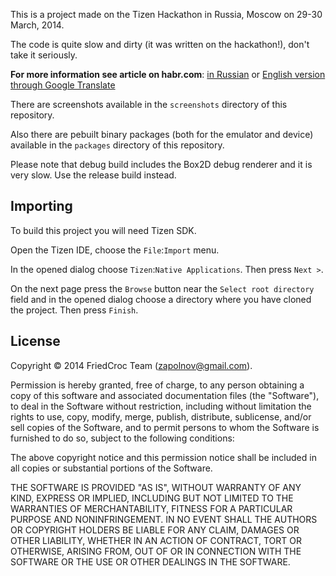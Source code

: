 
This is a project made on the Tizen Hackathon in Russia, Moscow on
29-30 March, 2014.

The code is quite slow and dirty (it was written on the hackathon!),
don't take it seriously.

**For more information see article on habr.com**:
[in Russian](https://habr.com/post/217909) or
[English version through Google Translate](https://translate.google.com/translate?hl=en&sl=ru&tl=en&u=https%3A%2F%2Fhabr.com%2Fpost%2F217909)

There are screenshots available in the `screenshots` directory of this
repository.

Also there are pebuilt binary packages (both for the emulator and device)
available in the `packages` directory of this repository.

Please note that debug build includes the Box2D debug renderer and it
is very slow. Use the release build instead.

Importing
---------

To build this project you will need Tizen SDK.

Open the Tizen IDE, choose the `File`:`Import` menu.

In the opened dialog choose `Tizen`:`Native Applications`. Then press `Next >`.

On the next page press the `Browse` button near the `Select root directory` field
and in the opened dialog choose a directory where you have cloned the project.
Then press `Finish`.

License
-------

Copyright © 2014 FriedCroc Team (zapolnov@gmail.com).

Permission is hereby granted, free of charge, to any person obtaining a copy
of this software and associated documentation files (the "Software"), to deal
in the Software without restriction, including without limitation the rights
to use, copy, modify, merge, publish, distribute, sublicense, and/or sell
copies of the Software, and to permit persons to whom the Software is
furnished to do so, subject to the following conditions:

The above copyright notice and this permission notice shall be included in
all copies or substantial portions of the Software.

THE SOFTWARE IS PROVIDED "AS IS", WITHOUT WARRANTY OF ANY KIND, EXPRESS OR
IMPLIED, INCLUDING BUT NOT LIMITED TO THE WARRANTIES OF MERCHANTABILITY,
FITNESS FOR A PARTICULAR PURPOSE AND NONINFRINGEMENT. IN NO EVENT SHALL THE
AUTHORS OR COPYRIGHT HOLDERS BE LIABLE FOR ANY CLAIM, DAMAGES OR OTHER
LIABILITY, WHETHER IN AN ACTION OF CONTRACT, TORT OR OTHERWISE, ARISING FROM,
OUT OF OR IN CONNECTION WITH THE SOFTWARE OR THE USE OR OTHER DEALINGS IN
THE SOFTWARE.
